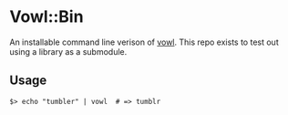 # Vowl::Bin

An installable command line verison of [vowl](https://github.com/declan/vowl). This repo exists to test out using a library as a submodule.


## Usage

    $> echo "tumbler" | vowl  # => tumblr
